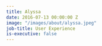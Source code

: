 ```yaml
---
title: Alyssa
date: 2016-07-13 00:00:00 Z
image: "/images/about/alyssa.jpeg"
job-title: User Experience
is-executive: false
---
```


